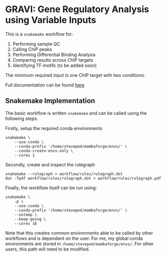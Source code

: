 # GRAVI: Gene Regulatory Analysis using Variable Inputs

This is a `snakemake` workflow for:

1. Performing sample QC
2. Calling ChIP peaks
3. Performing Differential Binding Analysis
4. Comparing results across ChIP targets
5. Identifying TF motifs (to be added soon)

The minimum required input is one ChIP target with two conditions.

Full documentation can be found [here](https://steveped.github.io/GRAVI/)


## Snakemake Implementation

The basic workflow is written `snakemake` and can be called using the following steps.

Firstly, setup the required conda environments

```
snakemake \
	--use-conda \
	--conda-prefix '/home/steveped/mambaforge/envs/' \
	--conda-create-envs-only \
	--cores 1
```

Secondly, create and inspect the rulegraph

```
snakemake --rulegraph > workflow/rules/rulegraph.dot
dot -Tpdf workflow/rules/rulegraph.dot > workflow/rules/rulegraph.pdf
```

Finally, the workflow itself can be run using:

```
snakemake \
	-p \
	--use-conda \
	--conda-prefix '/home/steveped/mambaforge/envs/' \
	--notemp \
	--keep-going \
	--cores 16
```

Note that this creates common environments able to be called by other workflows and is dependent on the user.
For me, my global conda environments are stored in `/home/steveped/mambaforge/envs/`.
For other users, this path will need to be modified.
